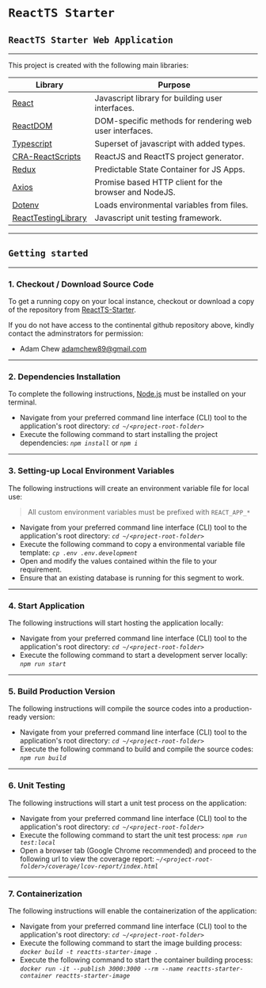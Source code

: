 # ```ReactTS Starter ```

## ```ReactTS Starter Web Application```

<hr/>

This project is created with the following main libraries:

| Library                                                                       | Purpose                                                 |
| ----------------------------------------------------------------------------- | ------------------------------------------------------- |
| [React](https://reactjs.org/)                                                 | Javascript library for building user interfaces.        |
| [ReactDOM](https://reactjs.org/docs/react-dom.html)                           | DOM-specific methods for rendering web user interfaces. |
| [Typescript](https://www.typescriptlang.org/)                                 | Superset of javascript with added types.                |
| [CRA-ReactScripts](https://github.com/facebook/create-react-app#readme)       | ReactJS and ReactTS project generator.                  |
| [Redux](https://redux.js.org/)                                                | Predictable State Container for JS Apps.                |
| [Axios](https://github.com/axios/axios)                                       | Promise based HTTP client for the browser and NodeJS.   |
| [Dotenv](https://github.com/motdotla/dotenv)                                  | Loads environmental variables from files.               |
| [ReactTestingLibrary](https://testing-library.com/docs/react-testing-library) | Javascript unit testing framework.                      |

<hr/>

## ```Getting started```

<hr/>

### 1. Checkout / Download Source Code

To get a running copy on your local instance, checkout or download a copy of the repository from [ReactTS-Starter](https://github.com/adamchew89/expressts-starter).

If you do not have access to the continental github repository above, kindly contact the adminstrators for permission: 
- Adam Chew <adamchew89@gmail.com>

<hr/>

### 2. Dependencies Installation

To complete the following instructions, [Node.js](https://nodejs.org/en/) must be installed on your terminal.

- Navigate from your preferred command line interface (CLI) tool to the application's root directory: *```cd ~/<project-root-folder>```*
- Execute the following command to start installing the project dependencies: *```npm install```* or *```npm i```*

<hr/>

### 3. Setting-up Local Environment Variables

The following instructions will create an environment variable file for local use:

> All custom environment variables must be prefixed with ```REACT_APP_*```

- Navigate from your preferred command line interface (CLI) tool to the application's root directory: *```cd ~/<project-root-folder>```*
- Execute the following command to copy a environmental variable file template: *```cp .env .env.development```*
- Open and modify the values contained within the file to your requirement.
- Ensure that an existing database is running for this segment to work.

<hr/>

### 4. Start Application

The following instructions will start hosting the application locally:

- Navigate from your preferred command line interface (CLI) tool to the application's root directory: *```cd ~/<project-root-folder>```*
- Execute the following command to start a development server locally: *```npm run start```*

<hr/>

### 5. Build Production Version

The following instructions will compile the source codes into a production-ready version:

- Navigate from your preferred command line interface (CLI) tool to the application's root directory: *```cd ~/<project-root-folder>```*
- Execute the following command to build and compile the source codes: *```npm run build```*

<hr/>

### 6. Unit Testing

The following instructions will start a unit test process on the application:

- Navigate from your preferred command line interface (CLI) tool to the application's root directory: *```cd ~/<project-root-folder>```*
- Execute the following command to start the unit test process: *```npm run test:local```*
- Open a browser tab (Google Chrome recommended) and proceed to the following url to view the coverage report: *```~/<project-root-folder>/coverage/lcov-report/index.html```*

<hr/>

### 7. Containerization

The following instructions will enable the containerization of the application:

- Navigate from your preferred command line interface (CLI) tool to the application's root directory: *```cd ~/<project-root-folder>```*
- Execute the following command to start the image building process: *```docker build -t reactts-starter-image .```*
- Execute the following command to start the container building process: *```docker run -it --publish 3000:3000 --rm --name reactts-starter-container reactts-starter-image```*
